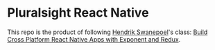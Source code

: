 Pluralsight React Native
========================
This repo is the product of following [Hendrik Swanepoel](https://twitter.com/hendrikswan)'s class:
[Build Cross Platform React Native Apps with Exponent and Redux](https://app.pluralsight.com/courses/build-react-native-exponent-redux-apps).
